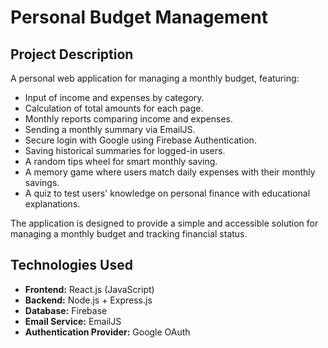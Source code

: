 # Personal Budget Management

## Project Description
A personal web application for managing a monthly budget, featuring:

- Input of income and expenses by category.
- Calculation of total amounts for each page.
- Monthly reports comparing income and expenses.
- Sending a monthly summary via EmailJS.
- Secure login with Google using Firebase Authentication.
- Saving historical summaries for logged-in users.
- A random tips wheel for smart monthly saving.
- A memory game where users match daily expenses with their monthly savings.
- A quiz to test users' knowledge on personal finance with educational explanations.


The application is designed to provide a simple and accessible solution for managing a monthly budget and tracking financial status.

## Technologies Used
- **Frontend:** React.js (JavaScript)
- **Backend:** Node.js + Express.js
- **Database:** Firebase
- **Email Service:** EmailJS
- **Authentication Provider:** Google OAuth
